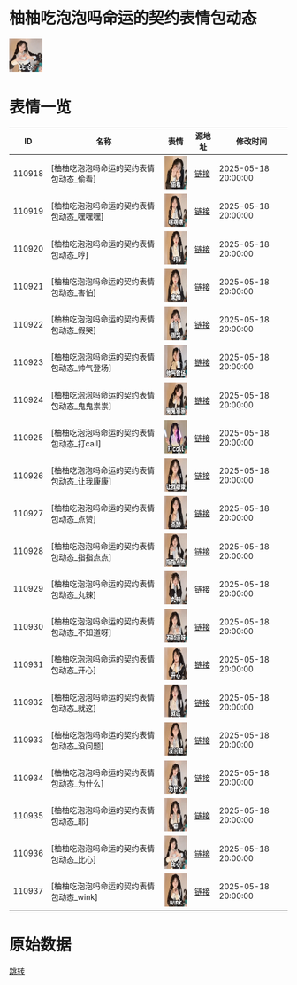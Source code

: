 # 柚柚吃泡泡吗命运的契约表情包动态

<img src="./cover.png" height="60" alt="cover" />

# 表情一览

|ID|名称|表情|源地址|修改时间|
|----|----|----|----|----|
|110918|[柚柚吃泡泡吗命运的契约表情包动态_偷看]|<img src="./pic/110918_%5B柚柚吃泡泡吗命运的契约表情包动态_偷看%5D.gif" height="60" alt="偷看"/>|[链接](https://i0.hdslb.com/bfs/garb/fe542171296b60396cab688719d2d88b34a4ba54.gif)|2025-05-18 20:00:00|
|110919|[柚柚吃泡泡吗命运的契约表情包动态_嘿嘿嘿]|<img src="./pic/110919_%5B柚柚吃泡泡吗命运的契约表情包动态_嘿嘿嘿%5D.gif" height="60" alt="嘿嘿嘿"/>|[链接](https://i0.hdslb.com/bfs/garb/083076a08b02250e2d98b74e3af76feef9d406b7.gif)|2025-05-18 20:00:00|
|110920|[柚柚吃泡泡吗命运的契约表情包动态_哼]|<img src="./pic/110920_%5B柚柚吃泡泡吗命运的契约表情包动态_哼%5D.gif" height="60" alt="哼"/>|[链接](https://i0.hdslb.com/bfs/garb/455b03241f6814f92bdad9b18284b77740b586ed.gif)|2025-05-18 20:00:00|
|110921|[柚柚吃泡泡吗命运的契约表情包动态_害怕]|<img src="./pic/110921_%5B柚柚吃泡泡吗命运的契约表情包动态_害怕%5D.gif" height="60" alt="害怕"/>|[链接](https://i0.hdslb.com/bfs/garb/6b5a1d04d7c7154da13de42c08e66b68fc658fd3.gif)|2025-05-18 20:00:00|
|110922|[柚柚吃泡泡吗命运的契约表情包动态_假哭]|<img src="./pic/110922_%5B柚柚吃泡泡吗命运的契约表情包动态_假哭%5D.gif" height="60" alt="假哭"/>|[链接](https://i0.hdslb.com/bfs/garb/3bf4354adab5d601b1dfc1fc305d0adb9deb8fb6.gif)|2025-05-18 20:00:00|
|110923|[柚柚吃泡泡吗命运的契约表情包动态_帅气登场]|<img src="./pic/110923_%5B柚柚吃泡泡吗命运的契约表情包动态_帅气登场%5D.gif" height="60" alt="帅气登场"/>|[链接](https://i0.hdslb.com/bfs/garb/7abbed0f7709c8779535efaa6619d005d1f53493.gif)|2025-05-18 20:00:00|
|110924|[柚柚吃泡泡吗命运的契约表情包动态_鬼鬼祟祟]|<img src="./pic/110924_%5B柚柚吃泡泡吗命运的契约表情包动态_鬼鬼祟祟%5D.gif" height="60" alt="鬼鬼祟祟"/>|[链接](https://i0.hdslb.com/bfs/garb/954040ace78845169643469dd406e072ebb10b9d.gif)|2025-05-18 20:00:00|
|110925|[柚柚吃泡泡吗命运的契约表情包动态_打call]|<img src="./pic/110925_%5B柚柚吃泡泡吗命运的契约表情包动态_打call%5D.gif" height="60" alt="打call"/>|[链接](https://i0.hdslb.com/bfs/garb/2b5142a04425e01a78c8402f1e6abae92b07f50c.gif)|2025-05-18 20:00:00|
|110926|[柚柚吃泡泡吗命运的契约表情包动态_让我康康]|<img src="./pic/110926_%5B柚柚吃泡泡吗命运的契约表情包动态_让我康康%5D.gif" height="60" alt="让我康康"/>|[链接](https://i0.hdslb.com/bfs/garb/634e98df47bd4a3cc5f69d7d2d9094c9306db890.gif)|2025-05-18 20:00:00|
|110927|[柚柚吃泡泡吗命运的契约表情包动态_点赞]|<img src="./pic/110927_%5B柚柚吃泡泡吗命运的契约表情包动态_点赞%5D.gif" height="60" alt="点赞"/>|[链接](https://i0.hdslb.com/bfs/garb/32daedcedfd06b724f83f8cc3b6ef5b29d99d6d4.gif)|2025-05-18 20:00:00|
|110928|[柚柚吃泡泡吗命运的契约表情包动态_指指点点]|<img src="./pic/110928_%5B柚柚吃泡泡吗命运的契约表情包动态_指指点点%5D.gif" height="60" alt="指指点点"/>|[链接](https://i0.hdslb.com/bfs/garb/bbd5de35a06e5fc0cda4df8b5c5bb216b75f8c5c.gif)|2025-05-18 20:00:00|
|110929|[柚柚吃泡泡吗命运的契约表情包动态_丸辣]|<img src="./pic/110929_%5B柚柚吃泡泡吗命运的契约表情包动态_丸辣%5D.gif" height="60" alt="丸辣"/>|[链接](https://i0.hdslb.com/bfs/garb/767c69550fcb016153b415c823010c3936e0b77f.gif)|2025-05-18 20:00:00|
|110930|[柚柚吃泡泡吗命运的契约表情包动态_不知道呀]|<img src="./pic/110930_%5B柚柚吃泡泡吗命运的契约表情包动态_不知道呀%5D.gif" height="60" alt="不知道呀"/>|[链接](https://i0.hdslb.com/bfs/garb/d86e24da4886c2e4002d8ab9b2d7532530c129ea.gif)|2025-05-18 20:00:00|
|110931|[柚柚吃泡泡吗命运的契约表情包动态_开心]|<img src="./pic/110931_%5B柚柚吃泡泡吗命运的契约表情包动态_开心%5D.gif" height="60" alt="开心"/>|[链接](https://i0.hdslb.com/bfs/garb/817b3816f71f0156c6ab2d333601668f6232c7b9.gif)|2025-05-18 20:00:00|
|110932|[柚柚吃泡泡吗命运的契约表情包动态_就这]|<img src="./pic/110932_%5B柚柚吃泡泡吗命运的契约表情包动态_就这%5D.gif" height="60" alt="就这"/>|[链接](https://i0.hdslb.com/bfs/garb/17242e39ff076951ca176c5f717ee3ab7d4c3c7a.gif)|2025-05-18 20:00:00|
|110933|[柚柚吃泡泡吗命运的契约表情包动态_没问题]|<img src="./pic/110933_%5B柚柚吃泡泡吗命运的契约表情包动态_没问题%5D.gif" height="60" alt="没问题"/>|[链接](https://i0.hdslb.com/bfs/garb/8e1ac68defc854fc4d47bb9ff7d06671853876dc.gif)|2025-05-18 20:00:00|
|110934|[柚柚吃泡泡吗命运的契约表情包动态_为什么]|<img src="./pic/110934_%5B柚柚吃泡泡吗命运的契约表情包动态_为什么%5D.gif" height="60" alt="为什么"/>|[链接](https://i0.hdslb.com/bfs/garb/40c7bc6af8cc596aa8b27dd7336d106b5c6abca2.gif)|2025-05-18 20:00:00|
|110935|[柚柚吃泡泡吗命运的契约表情包动态_耶]|<img src="./pic/110935_%5B柚柚吃泡泡吗命运的契约表情包动态_耶%5D.gif" height="60" alt="耶"/>|[链接](https://i0.hdslb.com/bfs/garb/49c9b676f358545480a16c1c1612976ed6cfc6fa.gif)|2025-05-18 20:00:00|
|110936|[柚柚吃泡泡吗命运的契约表情包动态_比心]|<img src="./pic/110936_%5B柚柚吃泡泡吗命运的契约表情包动态_比心%5D.gif" height="60" alt="比心"/>|[链接](https://i0.hdslb.com/bfs/garb/b55c90f8e833762cc3a946ed7b34c774b59cb520.gif)|2025-05-18 20:00:00|
|110937|[柚柚吃泡泡吗命运的契约表情包动态_wink]|<img src="./pic/110937_%5B柚柚吃泡泡吗命运的契约表情包动态_wink%5D.gif" height="60" alt="wink"/>|[链接](https://i0.hdslb.com/bfs/garb/53a7e831c720b915741766706bd32cfc7e1eafbf.gif)|2025-05-18 20:00:00|

# 原始数据

[跳转](./raw.json)

